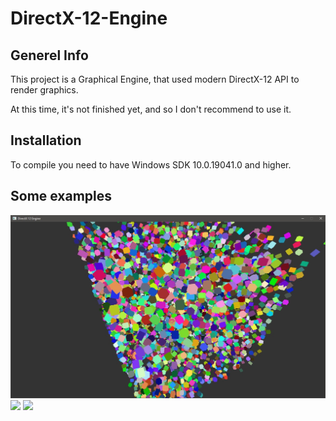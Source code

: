 # DirectX-12-Engine
## Generel Info
This project is a Graphical Engine, that used modern DirectX-12 API to render graphics.

At this time, it's not finished yet, and so I don't recommend to use it.

## Installation
To compile you need to have Windows SDK 10.0.19041.0 and higher.

## Some examples
![](Gifs/Image1.jpg)
![](Gifs/Engine-test.gif)
![](Gifs/Engine-test_2.gif)
